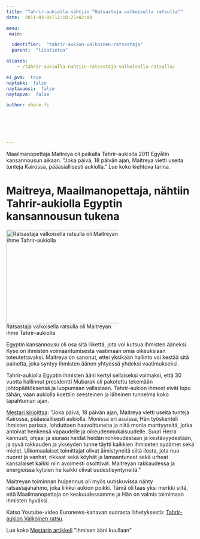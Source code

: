 ```yaml
---
title: "Tahrir-aukiolla nähtiin ”Ratsastaja valkoisella ratsulla”"
date:  2011-03-01T12:18:25+02:00

menu:
 main:

  identifier:  "tahrir-aukion-valkoinen-ratsastaja"
  parent:  "lisatietoa"

aliases:
    - /tahrir-aukiolla-nahtiin-ratsastaja-valkoisella-ratsulla/

ei_pvm:  true
naytakk:  false
naytavuosi:  false
naytapvm:  false

author: share.fi





 
---
```





<p class="alustus">Maailmanopettaja Maitreya oli paikalla Tahrir-aukiolla 2011 Egyåtin kansannousun aikaan. "Joka päivä, 18 päivän ajan, Maitreya vietti useita tunteja Kairossa, pääasiallisesti aukiolla." Lue koko kiehtova tarina.</p>


<h1>Maitreya, Maailmanopettaja, nähtiin Tahrir-aukiolla Egyptin kansannousun tukena</h1>
<p class="alignright" style="max-width:300px;"><img src="https://sharefi-cdn.sirv.com/sharefi/maitreya-201303-kairo-tahrir-valkoinen-ratsastaja-arabikevat-2011.png" width="316" height="249" alt="Ratsastaja valkoisella ratsulla oli Maitreyan ihme Tahrir-aukiolla" /><br />Ratsastaja valkoisella ratsulla oli Maitreyan ihme Tahrir-aukiolla</p>
<p>Egyptin kansannousu oli osa sitä liikettä, jota voi kutsua ihmisten ääneksi. Kyse on ihmisten voimaantumisesta vaatimaan omia oikeuksiaan toteutettavaksi. Maitreya on sanonut, ettei yksikään hallinto voi kestää sitä painetta, joka syntyy ihmisten äänen yhtyessä yhdeksi vaatimukseksi.</p>
<p>Tahrir-aukiolla Egyptin ihmisten ääni kertyi sellaiseksi voimaksi, että 30 vuotta hallinnut presidentti Mubarak oli pakotettu tekemään johtopäätöksensä ja luopumaan vallastaan. Tahrir-aukion ihmeet eivät lopu tähän, vaan aukiolla koettiin seesteinen ja läheinen tunnelma koko tapahtuman ajan.</p>
<p><a href="/ihmisen-aani-kuullaan-mestarin-sanoin-3-2011" target="_blank">Mestari kirjoittaa</a>: ”Joka päivä, 18 päivän ajan, Maitreya vietti useita tunteja Kairossa, pääasiallisesti aukiolla. Monissa eri asuissa, Hän työskenteli ihmisten parissa, lohduttaen haavoittuneita ja niitä monia marttyyreitä, jotka antoivat henkensä vapaudelle ja oikeudenmukaisuudelle. Suuri Herra kannusti, ohjasi ja siunasi heidät heidän rohkeudestaan ja kestävyydestään, ja syvä rakkauden ja ykseyden tunne täytti kaikkien ihmiseten sydämet sekä mielet. Ulkomaalaiset toimittajat olivat äimistyneitä siitä ilosta, jota nuo nuoret ja vanhat, rikkaat sekä köyhät ja lamaantuneet sekä urheat kansalaiset kaikki niin avoimesti osoittivat. Maitreyan rakkaudessa ja energioissa kylpien he kaikki olivat uudestisyntyneitä.”</p>
<p>Maitreyan toiminnan huipennus oli myös uutiskuvissa nähty ratsastajahahmo, joka liikkui aukion poikki. Tämä oli taas yksi merkki siitä, että Maailmanopettaja on keskuudessamme ja Hän on valmis toimimaan ihmisten hyväksi.</p>
<p>Katso Youtube-video Euronews-kanavan suorasta lähetyksestä: <a title="Tahrir-aukion valkoinen ratsu" href="https://youtu.be/KgTiqaKSJNk?t=1m15s" target="_blank" class="external" rel="nofollow">Tahrir-aukion Valkoinen ratsu</a>.</p>
<p>Lue koko <a title="Ihmisen ääni kuullaan, Mestarin sanoin 3/2011" href="/ihmisen-aani-kuullaan-mestarin-sanoin-3-2011">Mestarin artikkeli</a> ”Ihmisen ääni kuullaan”</p>
